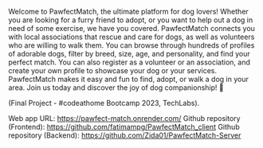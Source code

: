 Welcome to PawfectMatch, the ultimate platform for dog lovers! Whether you are looking for a furry friend to adopt, or you want to help out a dog in need of some exercise, we have you covered. PawfectMatch connects you with local associations that rescue and care for dogs, as well as volunteers who are willing to walk them. You can browse through hundreds of profiles of adorable dogs, filter by breed, size, age, and personality, and find your perfect match. You can also register as a volunteer or an association, and create your own profile to showcase your dog or your services. PawfectMatch makes it easy and fun to find, adopt, or walk a dog in your area. Join us today and discover the joy of dog companionship! 🐶

(Final Project - #codeathome Bootcamp 2023, TechLabs).

Web app URL: https://pawfect-match.onrender.com/
Github repository (Frontend): https://github.com/fatimampg/PawfectMatch_client
Github repository (Backend): https://github.com/Zida01/PawfectMatch-Server

